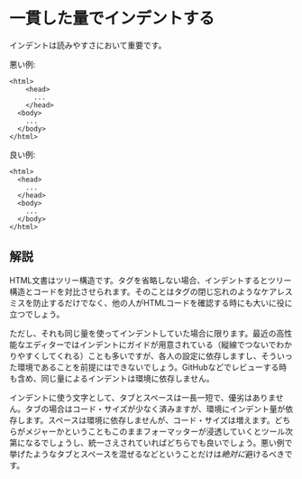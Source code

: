 # 一貫した量でインデントする

インデントは読みやすさにおいて重要です。

悪い例:

    <html>
    	<head>
    	  ...
    	</head>
      <body>
        ...
      </body>
    </html>

良い例:

    <html>
      <head>
        ...
      </head>
      <body>
        ...
      </body>
    </html>


## 解説

HTML文書はツリー構造です。タグを省略しない場合、インデントするとツリー構造とコードを対比させられます。そのことはタグの閉じ忘れのようなケアレスミスを防止するだけでなく、他の人がHTMLコードを確認する時にも大いに役に立つでしょう。

ただし、それも同じ量を使ってインデントしていた場合に限ります。最近の高性能なエディターではインデントにガイドが用意されている（縦線でつないでわかりやすくしてくれる）ことも多いですが、各人の設定に依存しますし、そういった環境であることを前提にはできないでしょう。GitHubなどでレビューする時も含め、同じ量によるインデントは環境に依存しません。

インデントに使う文字として、タブとスペースは一長一短で、優劣はありません。タブの場合はコード・サイズが少なく済みますが、環境にインデント量が依存します。スペースは環境に依存しませんが、コード・サイズは増えます。どちらがメジャーかということもこのままフォーマッターが浸透していくとツール次第になるでしょうし、統一さえされていればどちらでも良いでしょう。悪い例で挙げたようなタブとスペースを混ぜるなどということだけは*絶対に*避けるべきです。
